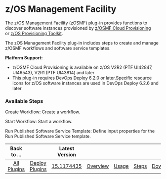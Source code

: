 
# z/OS Management Facility

The z/OS Management Facility (zOSMF) plug-in provides functions to discover software instances provisioned by [z/OSMF Cloud Provisioning](https://www.ibm.com/systems/z/os/zos/features/zosmf/) or [z/OS Provisioning Toolkit](https://developer.ibm.com/mainframe/products/zospt/).

The zOS Management Facility plug-in includes steps to create and manage z/OSMF workflows and software service templates.

**Platform Support:**

* z/OSMF Cloud Provisioning is available on z/OS V2R2 (PTF UI42847, UI46543), V2R1 (PTF UI43814) and later
* This plug-in requires DevOps Deploy 6.2.0 or later.Specific resource icons for z/OS software instances are used in DevOps Deploy 6.2.6 and later


### Available Steps

Create Workflow: Create a workflow.

Start Workflow: Start a workflow.

Run Published Software Service Template: Define input properties for the Run Published Software Service template.

|          Back to ...          ||         Latest Version         |||||
|:-----------------------------:|:------------------------------:| :---: | :---: | :---: | :----: |:-------------------------:|
| [All Plugins](../../index.md) | [Deploy Plugins](../README.md) |[15.1174435](https://raw.githubusercontent.com/UrbanCode/IBM-UCD-PLUGINS/main/files/zosmf/ucd-zosmf-15.1174435.zip)|[Overview](overview.md)|[Usage](usage.md)|[Steps](steps.md)|[Downloads](downloads.md)|

